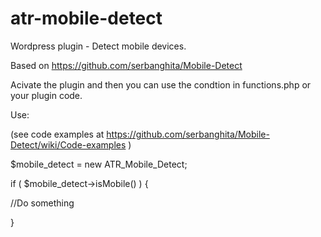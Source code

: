 # atr-mobile-detect

Wordpress plugin - Detect mobile devices.

Based on https://github.com/serbanghita/Mobile-Detect

Acivate the plugin and then you can use the condtion in functions.php or your plugin code.

Use: 

(see code examples at https://github.com/serbanghita/Mobile-Detect/wiki/Code-examples )

$mobile_detect = new ATR_Mobile_Detect; 

if ( $mobile_detect->isMobile() ) {	

  //Do something 
  
}
